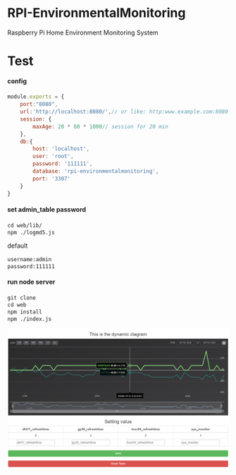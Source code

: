 # RPI-EnvironmentalMonitoring
Raspberry Pi Home Environment Monitoring System

Test
=======


#### config
```js
module.exports = {
    port:"8080",
    url:'http://localhost:8080/',// or like: http:www.example.com:8080
    session: {
        maxAge: 20 * 60 * 1000// session for 20 min
    },
    db:{
        host: 'localhost',
        user: 'root',
        password: '111111',
        database: 'rpi-environmentalmonitoring',
        port: '3307'
    }
}
```
#### set admin_table password
```
cd web/lib/
npm ./logmd5.js
```

default
```
username:admin
password:111111
```

#### run node server
```
git clone
cd web
npm install
npm ./index.js
```

![test](https://raw.githubusercontent.com/Jancgk/RPI-EnvironmentalMonitoring/master/value.png)